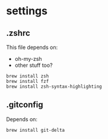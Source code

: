 # settings
## .zshrc
This file depends on:
* oh-my-zsh
* other stuff too?
```
brew install zsh
brew install fzf
brew install zsh-syntax-highlighting
```

## .gitconfig
Depends on:
```
brew install git-delta
```
